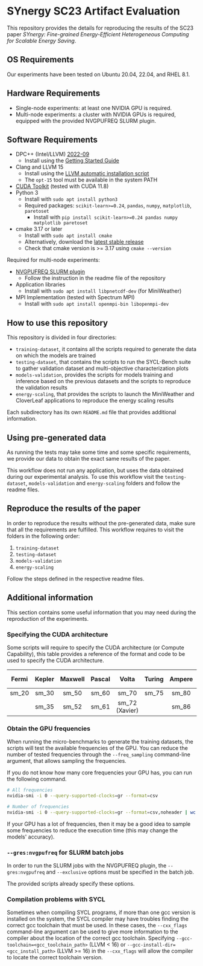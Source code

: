 # SYnergy SC23 Artifact Evaluation
This repository provides the details for reproducing the results of the SC23 paper *SYnergy: Fine-grained Energy-Efficient Heterogeneous Computing for Scalable Energy Saving*.

## OS Requirements
Our experiments have been tested on Ubuntu 20.04, 22.04, and RHEL 8.1.

## Hardware Requirements
- Single-node experiments: at least one NVIDIA GPU is required.
- Multi-node experiments: a cluster with NVIDIA GPUs is required, equipped with the provided NVGPUFREQ SLURM plugin.

## Software Requirements
- DPC++ (Intel/LLVM) [2022-09](https://github.com/intel/llvm/releases/tag/2022-09)
  - Install using the [Getting Started Guide](https://github.com/intel/llvm/blob/sycl/sycl/doc/GetStartedGuide.md)
- Clang and LLVM 15
  - Install using the [LLVM automatic installation script](https://apt.llvm.org/#llvmsh)
  - The `opt-15` tool must be available in the system PATH
- [CUDA Toolkit](https://developer.nvidia.com/cuda-toolkit-archive) (tested with CUDA 11.8)
- Python 3
  - Install with `sudo apt install python3`
  - Required packages: `scikit-learn>=0.24`, `pandas`, `numpy`, `matplotlib`, `paretoset`
    - Install with `pip install scikit-learn>=0.24 pandas numpy matplotlib paretoset`
- cmake 3.17 or later
  - Install with `sudo apt install cmake`
  - Alternatively, download the [latest stable release](https://cmake.org/download/#latest)
  - Check that cmake version is >= 3.17 using `cmake --version`

Required for multi-node experiments: 
- [NVGPUFREQ SLURM plugin](https://github.com/LigateProject/slurm-nvgpufreq)
  - Follow the instruction in the readme file of the repository
- Application libraries
  - Install with `sudo apt install libpnetcdf-dev` (for MiniWeather)
- MPI Implementation (tested with Spectrum MPI)
  - Install with `sudo apt install openmpi-bin libopenmpi-dev`

## How to use this repository
This repository is divided in four directories:
- `training-dataset`, it contains all the scripts required to generate the data on which the models are trained
- `testing-dataset`, that contains the scripts to run the SYCL-Bench suite to gather validation dataset and multi-objective characterization plots
- `models-validation`, provides the scripts for models training and inference based on the previous datasets and the scripts to reproduce the validation results
- `energy-scaling`, that provides the scripts to launch the MiniWeather and CloverLeaf applications to reproduce the energy scaling results

Each subdirectory has its own `README.md` file that provides additional information.

## Using pre-generated data
As running the tests may take some time and some specific requirements, we provide our data to obtain the exact same results of the paper.

This workflow does not run any application, but uses the data obtained during our experimental analysis.
To use this workflow visit the `testing-dataset`, `models-validation` and `energy-scaling` folders and follow the readme files.

## Reproduce the results of the paper
In order to reproduce the results without the pre-generated data, make sure that all the requirements are fulfilled.
This workflow requires to visit the folders in the following order:
1. `training-dataset`
2. `testing-dataset`
3. `models-validation`
4. `energy-scaling`

Follow the steps defined in the respective readme files.

## Additional information
This section contains some useful information that you may need during the reproduction of the experiments.
### Specifying the CUDA architecture
Some scripts will require to specify the CUDA architecture (or Compute Capability), this table provides a reference of the format and code to be used to specify the CUDA architecture.

| Fermi | Kepler | Maxwell | Pascal |      Volta     | Turing | Ampere | Ada (Lovelace) |     Hopper    |
|:-----:|:------:|:-------:|:------:|:--------------:|:------:|:------:|:--------------:|:-------------:|
| sm_20 |  sm_30 |  sm_50  |  sm_60 |      sm_70     |  sm_75 |  sm_80 |      sm_89     |     sm_90     |
|       |  sm_35 |  sm_52  |  sm_61 | sm_72 (Xavier) |        |  sm_86 |                | sm_90a (Thor) |

### Obtain the GPU frequencies
When running the micro-benchmarks to generate the training datasets, the scripts will test the available frequencies of the GPU.
You can reduce the number of tested frequencies through the `--freq_sampling` command-line argument, that allows sampling the frequencies.

If you do not know how many core frequencies your GPU has, you can run the following command.
```bash
# All frequencies
nvidia-smi -i 0 --query-supported-clocks=gr --format=csv

# Number of frequencies
nvidia-smi -i 0 --query-supported-clocks=gr --format=csv,noheader | wc -l
```
If your GPU has a lot of frequencies, then it may be a good idea to sample some frequencies to reduce the execution time (this may change the models' accuracy).


### `--gres:nvgpufreq` for SLURM batch jobs
In order to run the SLURM jobs with the NVGPUFREQ plugin, the `--gres:nvgpufreq` and `--exclusive` options must be specified in the batch job.

The provided scripts already specify these options.

### Compilation problems with SYCL 
Sometimes when compiling SYCL programs, if more than one gcc version is installed on the system, the SYCL compiler may have troubles finding the correct gcc toolchain that must be used.
In these cases, the `--cxx_flags` command-line argument can be used to give more information to the compiler about the location of the correct gcc toolchain.
Specifying `--gcc-toolchain=<gcc_toolchain_path>` (LLVM < 16) or `--gcc-install-dir=<gcc_install_path>` (LLVM >= 16) in the `--cxx_flags` will allow the compiler to locate the correct toolchain version.